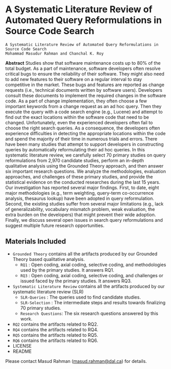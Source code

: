 # A Systematic Literature Review of Automated Query Reformulations in Source Code Search

```
A Systematic Literature Review of Automated Query Reformulations in Source Code Search
Mohammad Masudur Rahman and Chanchal K. Roy
```

**Abstract** Studies show that software maintenance costs up to 80% of the total budget. As a part of maintenance, software developers often resolve critical bugs to ensure the reliability of their software. They might also need to add new features to their software on a regular interval to stay competitive in the market. These bugs and features are reported as change requests (i.e., technical documents written by software users). Developers consult these documents to implement the required changes in the software code.
As a part of change implementation, they often choose a few important keywords from a change request as an ad hoc query. Then they execute the query with a code search engine (e.g., Lucene) and attempt to find out the exact locations within the software code that need to be changed. Unfortunately, even the experienced developers often fail to choose the right search queries. As a consequence, the developers often experience difficulties in detecting the appropriate locations within the code and spend the majority of their time in numerous trials and errors. There have been many studies that attempt to support developers in constructing queries by automatically reformulating their ad hoc queries. In this systematic literature review, we carefully select 70 primary studies on query reformulations from 2,970 candidate studies, perform an in-depth qualitative analysis using the Grounded Theory approach, and then answer six important research questions. We analyze the methodologies, evaluation approaches, and challenges of these primary studies, and provide the statistical evidence on the conducted researches during the last 15 years. Our investigation has reported several major findings. First, to date, eight major methodologies (e.g., term weighting, query-term co-occurrence analysis, thesaurus lookup) have been adopted in query reformulation. Second, the existing studies suffer from several major limitations (e.g., lack of generalizability, vocabulary mismatch problem, weak evaluation, the extra burden on the developers) that might prevent their wide adoption. Finally, we discuss several open issues in search query reformulations and suggest multiple future research opportunities.


Materials Included
----------------------------
- ``Grounded Theory`` contains all the artifacts produced by our Grounded Theory based qualitative analysis. 
  - ``RQ1`` : Open coding, axial coding, selective coding, and methodologies used by the primary studies. It answers RQ1.
  - ``RQ3`` : Open coding, axial coding, selective coding, and challenges or issued faced by the primary studies. It answers RQ3.
- ``Systematic Literature Review`` contains all the artifacts produced by our systematic literature review (SLR)
  - ``SLR-Queries`` : The queries used to find candidate studies.
  - ``SLR-Selection`` : The intermediate steps and results towards finalizing 70 primary studies.
  - ``Research Questions``: The six research questions answered by this work.
- ``RQ2`` contains the artifacts related to RQ2.
- ``RQ4`` contains the artifacts related to RQ4.
- ``RQ5`` contains the artifacts related to RQ5.
- ``RQ6`` contains the artifacts related to RQ6. 
- LICENSE
- README




Please contact Masud Rahman (masud.rahman@dal.ca) for details.
